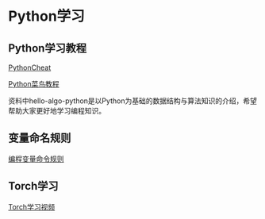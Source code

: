 # Python学习


## Python学习教程

[PythonCheat](https://www.pythoncheatsheet.org/)

[Python菜鸟教程](https://www.runoob.com/python/python-tutorial.html)

资料中hello-algo-python是以Python为基础的数据结构与算法知识的介绍，希望帮助大家更好地学习编程知识。


## 变量命名规则

[编程变量命令规则](https://www.ee.columbia.edu/~marios/matlab/MatlabStyle1p5.pdf)



## Torch学习

[Torch学习视频](https://www.bilibili.com/video/BV1hE411t7RN/?buvid=XYC68C5C76B1BDFBA65EC01E1C28FBE963F47&from_spmid=search.search-result.0.0&is_story_h5=false&mid=Cngops%2FSpc%2F2Nny6Qvhqag%3D%3D&p=1&plat_id=116&share_from=ugc&share_medium=android&share_plat=android&share_session_id=ad7361d6-8cb3-4193-9ca4-c62212ae9559&share_source=WEIXIN&share_tag=s_i&spmid=united.player-video-detail.0.0&timestamp=1728735038&unique_k=RSx3efD&up_id=203989554)


